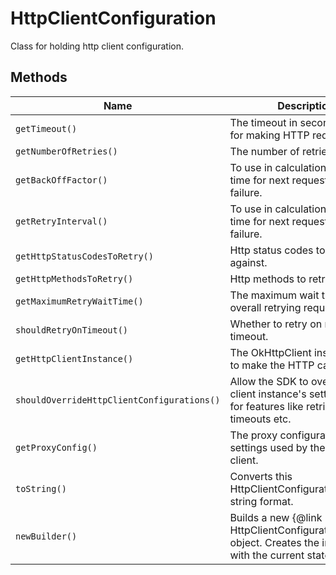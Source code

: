 
# HttpClientConfiguration

Class for holding http client configuration.

## Methods

| Name | Description | Return Type |
|  --- | --- | --- |
| `getTimeout()` | The timeout in seconds to use for making HTTP requests. | `long` |
| `getNumberOfRetries()` | The number of retries to make. | `int` |
| `getBackOffFactor()` | To use in calculation of wait time for next request in case of failure. | `int` |
| `getRetryInterval()` | To use in calculation of wait time for next request in case of failure. | `long` |
| `getHttpStatusCodesToRetry()` | Http status codes to retry against. | `Set<Integer>` |
| `getHttpMethodsToRetry()` | Http methods to retry against. | `Set<HttpMethod>` |
| `getMaximumRetryWaitTime()` | The maximum wait time for overall retrying requests. | `long` |
| `shouldRetryOnTimeout()` | Whether to retry on request timeout. | `boolean` |
| `getHttpClientInstance()` | The OkHttpClient instance used to make the HTTP calls. | `okhttp3.OkHttpClient` |
| `shouldOverrideHttpClientConfigurations()` | Allow the SDK to override HTTP client instance's settings used for features like retries, timeouts etc. | `boolean` |
| `getProxyConfig()` | The proxy configuration settings used by the HTTP client. | [`HttpProxyConfiguration`](../doc/http-proxy-configuration.md) |
| `toString()` | Converts this HttpClientConfiguration into string format. | `String` |
| `newBuilder()` | Builds a new {@link HttpClientConfiguration.Builder} object. Creates the instance with the current state. | [`HttpClientConfiguration.Builder`](../doc/http-client-configuration-builder.md) |

